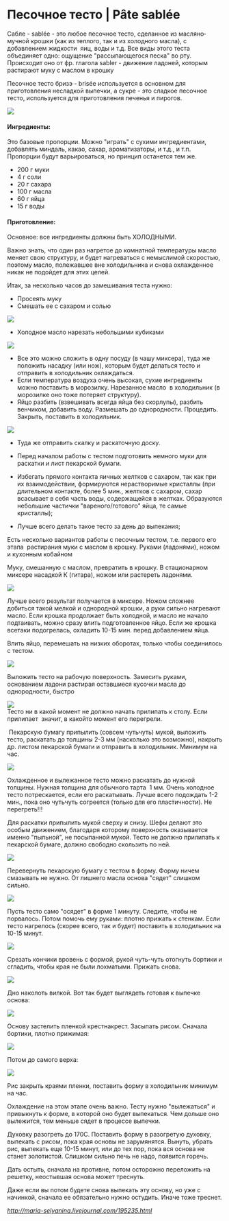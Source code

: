 # Песочное тесто \| Pâte sablée

Сабле - sablée - это любое песочное тесто, сделанное из масляно­мучной крошки \(как из теплого, так и из холодного масла\), с добавлением жидкости ­ яиц, воды и т.д. Все виды этого теста объединяет одно: ощущение "рассыпающегося песка" во рту. Происходит оно от фр. глагола sabler ­- движение ладоней, которым растирают муку с маслом в крошку

Песочное тесто бризэ - brisée используется в основном для приготовления несладкой выпечки, а сукре - это сладкое песочное тесто, используется для приготовления печенья и пирогов.

![](/assets/6370932179_3f60c4e544_b.jpg)

#### Ингредиенты:

Это базовые пропорции. Можно "играть" с сухими ингредиентами, добавлять миндаль, какао, сахар, ароматизаторы, и т.д., и т.п. Пропорции будут варьироваться, но принцип останется тем же.

* 200 г муки
* 4 г соли
* 20 г сахара
* 100 г масла
* 60 г яйца
* 15 г воды

#### Приготовление:

Основное: все ингредиенты должны быть ХОЛОДНЫМИ.

Важно знать, что один раз нагретое до комнатной температуры масло меняет свою структуру, и будет нагреваться с немыслимой скоростью, поэтому масло, полежавшее вне холодильника и снова охлажденное никак не подойдет для этих целей.

Итак, за несколько часов до замешивания теста нужно:

* Просеять муку ­ 
* Смешать ее с сахаром и солью

![](/assets/6370925007_0221cd3b2e_o.jpg)

* ­Холодное масло нарезать небольшими кубиками

![](/assets/6370925211_77a21fc254_o.jpg)

* Все это можно сложить в одну посуду \(в чашу миксера\), туда же положить насадку \(или нож\), которым будет делаться тесто  и отправить в холодильник охлаждаться.
* Если температура воздуха очень высокая, сухие ингредиенты можно поставить в морозилку. Нарезанное масло ­ в холодильник \(в морозилке оно тоже потеряет структуру\).
* Яйцо разбить \(взвешивать всегда яйца без скорлупы\), разбить венчиком, добавить воду. Размешать до однородности. Процедить. Закрыть, поставить в холодильник.

![](/assets/6370925457_0976d86e9f_o.jpg)

* Туда же отправить скалку и раскаточную доску.

* Перед началом работы с тестом подготовить немного муки для раскатки и лист пекарской бумаги.

* Избегать прямого контакта яичных желтков с сахаром, так как при их взаимодействии, формируются нерастворимые кристаллы \(при длительном контакте, более 5 мин., желтков с сахаром, сахар всасывает в себя часть воды, содержащейся в желтках. Образуются небольшие частички "вареного/готового" яйца, те самые кристаллы\);

* Лучше всего делать такое тесто за день до выпекания;

Есть несколько вариантов работы с песочным тестом, т.е. первого его этапа ­ растирания муки с маслом в крошку. Руками \(ладонями\), ножом и кухонным кобайном

Муку, смешанную с маслом, превратить в крошку. В стационарном миксере ­ насадкой К \(гитара\), ножом или растереть ладонями.

![](/assets/6370926541_d95b07fab9_o.jpg)

Лучше всего результат получается в миксере. Ножом сложнее добиться такой мелкой и однородной крошки, а руки сильно нагревают масло. Если крошка продолжает быть холодной, и масло не начало подтаивать, можно сразу влить подготовленное яйцо. Если же крошка все­таки подогрелась, охладить 10­-15 мин. перед добавлением яйца.

Влить яйцо, перемешать на низких оборотах, только чтобы соединилось с тестом.

![](/assets/6370926755_377758366d_o.jpg)

Выложить тесто на рабочую поверхность. Замесить руками, основанием ладони растирая оставшиеся кусочки масла до однородности, быстро

![](/assets/6370928591_1cd046f0d2_o.jpg)  
Тесто ни в какой момент не должно начать прилипать к столу. Если прилипает ­ значит, в какой­то момент его перегрели.

­ Пекарскую бумагу припылить \(совсем чуть­чуть\) мукой, выложить тесто, раскатать до толщины 2­-3 мм \(насколько это возможно\), накрыть др. листом пекарской бумаги и отправить в холодильник. Минимум на час.

![](/assets/6370928807_dc8bf744fc_o.jpg)

Охлажденное и вылежанное тесто можно раскатать до нужной толщины. Нужная толщина для обычного тарта ­ 1 мм. Очень холодное тесто потрескается, если его раскатывать. Лучше всего подождать 1­-2 мин., пока оно чуть­чуть согреется \(только для его пластичности\). Не перегреть!!!

Для раскатки припылить мукой сверху и снизу. Шефы делают это особым движением, благодаря которому поверхность оказывается именно "пыльной", не посыпанной мукой. Тесто не должно прилипать к пекарской бумаге, должно свободно скользить по ней.

![](/assets/6370930681_ba79b7d71d_o.jpg)

Перевернуть пекарскую бумагу с тестом в форму. Форму ничем смазывать не нужно. От лишнего масла основа "сядет" слишком сильно. 

![](/assets/6370930805_bd20c3414d_o.jpg)
  
Пусть тесто само "осядет" в форме 1 минуту. Следите, чтобы не порвалось. Потом помочь ему руками: плотно прижать к стенкам. Если тесто нагрелось \(скорее всего, так и будет\) поставить в холодильник на 10-­15 минут.

![](/assets/6370930989_62e32aac64_o.jpg)

Срезать кончики вровень с формой, рукой чуть-­чуть отогнуть бортики и сгладить, чтобы края не были лохматыми. Прижать снова.

![](/assets/6370931185_c93fe687a1_o.jpg)
  
Дно наколоть вилкой. Вот так будет выглядеть готовая к выпечке основа:

![](/assets/6370931357_1b89434fd2_o.jpg)
  
Основу застелить пленкой крест­накрест. Засыпать рисом. Сначала бортики, плотно прижимая:

![](/assets/6370931567_98f0d32a65_o.jpg)
  
Потом до самого верха:

![](/assets/6370931755_afe74d69f0_o.jpg)
  
Рис закрыть краями пленки, поставить форму в холодильник минимум на час.  

Охлаждение на этом этапе очень важно. Тесту нужно "вылежаться" и привыкнуть к форме, в которой оно будет выпекаться. Чем дольше оно вылежится, тем меньше сядет в процессе выпечки.  

Духовку разогреть до 170С. Поставить форму в разогретую духовку, выпекать с рисом, пока края основы не зарумянятся. Вынуть, убрать рис, выпекать еще 10­-15 минут, или до тех пор, пока вся основа не станет золотистой. Слишком сильно печь не надо, появится горечь.  

Дать остыть, сначала на противне, потом осторожно переложить на решетку, неостывшая основа может треснуть.  

Даже если вы потом будете снова выпекать эту основу, но уже с начинкой, сначала ее обязательно нужно остудить. Иначе тоже треснет.

*http://maria-selyanina.livejournal.com/195235.html*


